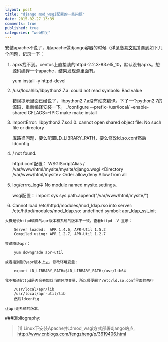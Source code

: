 ```yaml
---
layout: post
title: "django mod_wsgi配置的一些问题"
date: 2015-02-27 13:39
comments: true
published: true
categories: "web相关"
---
```


  安装apache不说了，用apache做django容器的时候（详见[参考文献1][1])遇到如下几个问题，记录一下：

1. apxs找不到。centos上直接装的httpd-2.2.3-83.el5_10，默认没有apxs。想源码编译一个apache，结果发现源里面有。

  	yum install -y httpd-devel

2. /usr/local/lib/libpython2.7.a: could not read symbols: Bad value

    错误提示里面已经说了，libpython2.7.a没有动态编译。下了一个python2.7的源码，重新编译安装一下。
        ./configure --prefix=/usr/local/  –enable-shared CFLAGS=-fPIC
        make
        make install

3. ImportError: libpython2.7.so.1.0: cannot open shared object file: No such file or directory

    库路径问题，要么配置LD_LIBRARY_PATH，要么修改ld.so.conf然后ldconfig

4. / not found.

    httpd.conf配置：
        WSGIScriptAlias / /var/www/html/mysite/mysite/django.wsgi
        <Directory /var/www/html/mysite>
            Order allow,deny
            Allow from all
        </Directory> 


5. log/errro_log中 No module named mysite.settings。

    wsgi配置：
        import sys
        sys.path.append("/var/www/html/mysite/")

  6. Cannot load /etc/httpd/modules/mod_ldap.rso into server: /etc/httpd/modules/mod_ldap.so: undefined symbol: apr_ldap_ssl_init

    大概是说httpd编译的apr版本和系统的版本不一致，查看httpd -V 显示：

        Server loaded:  APR 1.4.6, APR-Util 1.5.2
        Compiled using: APR 1.2.7, APR-Util 1.2.7

    尝试降级apr：

        yum downgrade apr-util

    或者指到别的apr版本上去，修改环境变量：

        export LD_LIBRARY_PATH=$LD_LIBRARY_PATH:/usr/lib64 

    我不知道httpd是否会去加载当前环境变量，所以顺便删了/etc/ld.so.conf里面的两行
        
        /usr/local/apr/lib
        /usr/local/apr-util/lib
        然后ldconfig   

    让apr走系统的版本。





[1]: http://www.cnblogs.com/fengzheng/p/3619406.html   "Linux下安装Apache并以mod_wsgi方式部署django站点"

###Bibliography:

>\[1] Linux下安装Apache并以mod_wsgi方式部署django站点, <http://www.cnblogs.com/fengzheng/p/3619406.html>